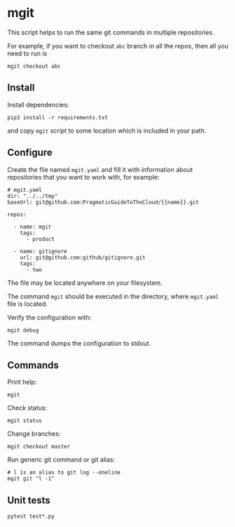 # mgit

This script helps to run the same git commands
in multiple repositories.

For example, if you want to checkout `abc` branch in all the repos,
then all you need to run is

    mgit checkout abc

## Install

Install dependencies:

    pip3 install -r requirements.txt

and copy `mgit` script to some location which is included in your path.

## Configure

Create the file named `mgit.yaml` and fill it with information about
repositories that you want to work with, for example:

    # mgit.yaml
    dir: "../../tmp"
    baseUrl: git@github.com:PragmaticGuideToTheCloud/{{name}}.git

    repos:

      - name: mgit
        tags:
          - product

      - name: gitignore
        url: git@github.com:github/gitignore.git
        tags:
          - two

The file may be located anywhere on your filesystem.

The command `mgit` should be executed in the directory, where `mgit.yaml` file is located.

Verify the configuration with:

    mgit debug

The command dumps the configuration to stdout.

## Commands

Print help:

    mgit

Check status:

    mgit status

Change branches:

    mgit checkout master

Run generic git command or git alias:

    # l is an alias to git log --oneline
    mgit git "l -1"

## Unit tests

    pytest test*.py
